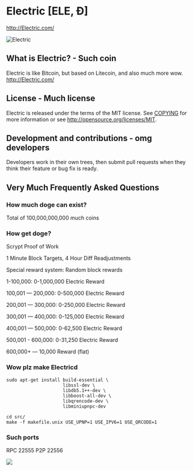 # Electric [ELE, Ð]
http://Electric.com/

![Electric](http://static.tumblr.com/ppdj5y9/Ae9mxmxtp/300coin.png)

## What is Electric? - Such coin
Electric is like Bitcoin, but based on Litecoin, and also much more wow.
http://Electric.com/

## License - Much license
Electric is released under the terms of the MIT license. See [COPYING](COPYING)
for more information or see http://opensource.org/licenses/MIT.

## Development and contributions - omg developers
Developers work in their own trees, then submit pull requests when they think
their feature or bug fix is ready.

## Very Much Frequently Asked Questions

### How much doge can exist?
Total of 100,000,000,000 much coins

### How get doge?
Scrypt Proof of Work

1 Minute Block Targets, 4 Hour Diff Readjustments

Special reward system: Random block rewards

1-100,000: 0-1,000,000 Electric Reward

100,001 — 200,000: 0-500,000 Electric Reward

200,001 — 300,000: 0-250,000 Electric Reward

300,001 — 400,000: 0-125,000 Electric Reward

400,001 — 500,000: 0-62,500 Electric Reward

500,001 - 600,000: 0-31,250 Electric Reward

600,000+ — 10,000 Reward (flat)

### Wow plz make Electricd

    sudo apt-get install build-essential \
                         libssl-dev \
                         libdb5.1++-dev \
                         libboost-all-dev \
                         libqrencode-dev \
                         libminiupnpc-dev

    cd src/
    make -f makefile.unix USE_UPNP=1 USE_IPV6=1 USE_QRCODE=1

### Such ports
RPC 22555
P2P 22556

![](http://dogesay.com/wow//////such/coin)
